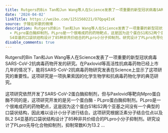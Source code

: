 ```yaml
---
title: Rutgers的Bin Tan和Jun Wang等人在Science发表了一项重要的新型冠状病毒SARS-CoV-2抗病毒药物开发的研究。在Paxlovid等高活性抗病毒药物已经上市几年的情况下，...
date: '2024-04-02'
linkTitle: https://weibo.com/1251560221/O7Qpq4IsK
source: 子陵在听歌的微博
description: Rutgers的Bin Tan和Jun Wang等人在Science发表了一项重要的新型冠状病毒SARS-CoV-2抗病毒药物开发的研究。在Paxlovid等高活性抗病毒药物已经上市几年的情况下，能将SARS-CoV-2抗病毒药物研究发表在Science上显示了这项研究的重要性。这项研究是一项执果索因的化学生物学和抗病毒药物化学的典范研究。<br><br>这项研究依然开发了SARS-CoV-2蛋白酶抑制剂，但与Paxlovid等靶向Mpro蛋白酶不同的是，这项研究开发的是另一个蛋白酶
  - PLpro蛋白酶抑制剂。PLpro是一个很难成药的药物靶点，这是因为这个蛋白S1和S2两个亚基之间没有一个典型的口袋状结构，因此难以设计小分子进行结合。这项研究根据泛素分子结合位点以及BL2
  S4亚基的口袋状结构设计了85种非共价结合的PLpro小分子抑制剂。研究设计了PLpro先导化合物抑制剂，抑制常数Ki为13.2  ...
disable_comments: true
---
```

Rutgers的Bin Tan和Jun Wang等人在Science发表了一项重要的新型冠状病毒SARS-CoV-2抗病毒药物开发的研究。在Paxlovid等高活性抗病毒药物已经上市几年的情况下，能将SARS-CoV-2抗病毒药物研究发表在Science上显示了这项研究的重要性。这项研究是一项执果索因的化学生物学和抗病毒药物化学的典范研究。<br><br>这项研究依然开发了SARS-CoV-2蛋白酶抑制剂，但与Paxlovid等靶向Mpro蛋白酶不同的是，这项研究开发的是另一个蛋白酶 - PLpro蛋白酶抑制剂。PLpro是一个很难成药的药物靶点，这是因为这个蛋白S1和S2两个亚基之间没有一个典型的口袋状结构，因此难以设计小分子进行结合。这项研究根据泛素分子结合位点以及BL2 S4亚基的口袋状结构设计了85种非共价结合的PLpro小分子抑制剂。研究设计了PLpro先导化合物抑制剂，抑制常数Ki为13.2  ...